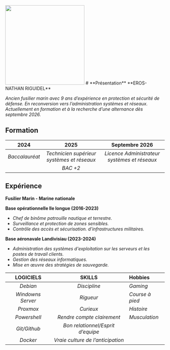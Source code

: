 <img src="https://raw.githubusercontent.com/toncompte/tonrepo/main/images/photo.jpg" width="250">
#  **Présentation**
  **EROS-NATHAN RIGUIDEL** 
  
  *Ancien fusilier marin avec 9 ans d’expérience en protection et sécurité de défense. En reconversion vers l’administration systèmes et réseaux. Actuellement en formation et à la recherche d’une alternance dès septembre 2026.*
## **Formation**
|    **2024**    |                    **2025**                    |              **Septembre 2026**              |
| :------------: | :--------------------------------------------: | :------------------------------------------: |
| *Baccalauréat* | *Technicien supérieur systèmes et réseaux<br>* | *Licence Administrateur systèmes et réseaux* |
|                |                    *BAC +2*                    |                                              |
## **Expérience**

**Fusilier Marin - Marine nationale**

**Base opérationnelle lle longue (2016-2023)**
- *Chef de binôme patrouille nautique et terrestre.*
- *Surveillance et protection de zones sensibles.*
- *Contrôle des accès et sécurisation. d’infrastructures militaires.*

**Base aéronavale Landivisiau (2023-2024)**
- *Administration des systèmes d'exploitation sur les serveurs et les postes de travail clients.*
- *Gestion des réseaux informatiques.*
- *Mise en œuvre des stratégies de sauvegarde.*


|   **LOGICIELS**   |            **SKILLS**             | **Hobbies**     |
| :---------------: | :-------------------------------: | :-------------- |
|     *Debian*      |           *Discipline*            | *Gaming*        |
| *Windowns Server* |             *Rigueur*             | *Course à pied* |
|     *Proxmox*     |             *Curieux*             | *Histoire*      |
|   *Powershell*    |    *Rendre compte clairement*     | *Musculation*   |
|   *Git/Github*    | *Bon relationnel/Esprit d’equipe* |                 |
|     *Docker*      | *Vraie culture de l’anticipation* |                 |




